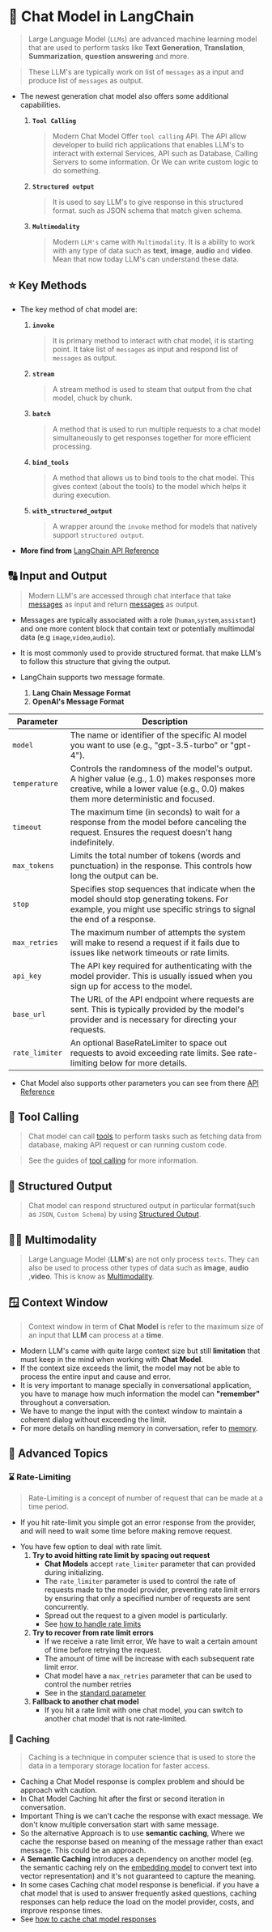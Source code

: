 # 💬 Chat Model in LangChain
> Large Language Model (`LLMs`) are advanced machine learning model that are used to perform tasks like **Text Generation**, **Translation**, **Summarization**, **question answering** and more.

> These LLM's are typically work on list of `messages` as a input and produce list of `messages` as output.

- The newest generation chat model also offers some additional capabilities.
    1. **`Tool Calling`**        
        > Modern Chat Model Offer `tool calling` API. The API allow developer to build rich applications that enables LLM's to interact with external Services, API such as Database, Calling Servers to some information. Or We can write custom logic to do something.

    2. **`Structured output`**
        > It is used to say LLM's to give response in this structured format. such as JSON schema that match given schema.

    3. **`Multimodality`**
        > Modern `LLM's` came with `Multimodality`. It is a ability to work with any type of data such as **text**, **image**, **audio** and **video**. Mean that now today LLM's can understand these data.

## ⭐ Key Methods
- The key method of chat model are:
    1. **`invoke`**

        > It is primary method to interact with chat model, it is starting point. It take list of `messages` as input and respond list of `messages` as output.
    2. **`stream`**

        > A stream method is used to steam that output from the chat model, chuck by chunk.
    3. **`batch`**

        > A method that is used to run multiple requests to a chat model simultaneously to get responses together for more efficient processing.
    4. **`bind_tools`**
        
        > A method that allows us to bind tools to the chat model. This gives context (about the tools) to the model which helps it during execution.

    5. **`with_structured_output`**

        > A wrapper around the `invoke` method for models that natively support `structured output`.

- **More find from** [LangChain API Reference](https://python.langchain.com/api_reference/core/language_models/langchain_core.language_models.chat_models.BaseChatModel.html#)

## 🔠 Input and Output
> Modern LLM's are accessed through chat interface that take [messages](../02_messages/messages.ipynb) as input and return [messages](../02_messages/messages.ipynb) as output.
* Messages are typically associated with a role (`human`,`system`,`assistant`) and one more content block that contain text or potentially multimodal data (e.g `image`,`video`,`audio`).
* It is most commonly used to provide structured format. that make LLM's to follow this structure that giving the output.

* LangChain supports two message formate.
    1. **Lang Chain Message Format**
    2. **OpenAI's Message Format**

| Parameter | Description |
|-----------|-------------|
| `model` | The name or identifier of the specific AI model you want to use (e.g., "gpt-3.5-turbo" or "gpt-4"). |
| `temperature` | Controls the randomness of the model's output. A higher value (e.g., 1.0) makes responses more creative, while a lower value (e.g., 0.0) makes them more deterministic and focused. |
| `timeout` | The maximum time (in seconds) to wait for a response from the model before canceling the request. Ensures the request doesn't hang indefinitely. |
| `max_tokens` | Limits the total number of tokens (words and punctuation) in the response. This controls how long the output can be. |
| `stop` | Specifies stop sequences that indicate when the model should stop generating tokens. For example, you might use specific strings to signal the end of a response. |
| `max_retries` | The maximum number of attempts the system will make to resend a request if it fails due to issues like network timeouts or rate limits. |
| `api_key` | The API key required for authenticating with the model provider. This is usually issued when you sign up for access to the model. |
| `base_url` | The URL of the API endpoint where requests are sent. This is typically provided by the model's provider and is necessary for directing your requests. |
| `rate_limiter` | An optional BaseRateLimiter to space out requests to avoid exceeding rate limits. See rate-limiting below for more details. |

* Chat Model also supports other parameters you can see from there [API Reference](https://python.langchain.com/api_reference/)


## 🔨 Tool Calling
> Chat model can call [tools](../04_tool/tool.ipynb) to perform tasks such as fetching data from database, making API request or can running custom code.

> See the guides of [tool calling](../04_tool/tool_calling.ipynb) for more information.

## 💬 Structured Output
> Chat model can respond structured output in particular format(such as `JSON`, `Custom Schema`) by using [Structured Output](../05_structured_output/structured_output.ipynb).

## 🤹🏻 Multimodality
> Large Language Model (**LLM's**) are not only process `texts`. They can also be used to process other types of data such as **image**, **audio** ,**video**. This is know as [Multimodality](../06_multimodality/multimodality.ipynb).


## 🪟 Context Window
> Context window in term of **Chat Model** is refer to the maximum size of an input that **LLM** can process at a **time**. 
* Modern LLM's came with quite large context size but still **limitation** that must keep in the mind when working with **Chat Model**.
* If the context size exceeds the limit, the model may not be able to process the entire input and cause and error.
* It is very important to manage specially in conversational application, you have to manage how much information the model can **"remember"** throughout a conversation.
* We have to mange the input with the context window to maintain a coherent dialog without exceeding the limit.
* For more details on handling memory in conversation, refer to [memory](../../Lang%20Graph/08_memory/memory.ipynb).

## 🤯 Advanced Topics
### ⌛ Rate-Limiting
> Rate-Limiting is a concept of number of request that can be made at a time period.
* If you hit rate-limit you simple got an error response from the provider, and will need to wait some time before making remove request.

- You have few option to deal with rate limit.
    1. **Try to avoid hitting rate limit by spacing out request**
        - **Chat Models** accept `rate_limiter` parameter that can provided during initializing.
        - The `rate_limiter` parameter is used to control the rate of requests made to the model provider, preventing rate limit errors by ensuring that only a specified number of requests are sent concurrently.
        - Spread out the request to a given model is particularly.
        - See [how to handle rate limits](https://python.langchain.com/docs/how_to/chat_model_rate_limiting/)
    2. **Try to recover from rate limit errors**
        - If we receive a rate limit error, We have to wait a certain amount of time before retrying the request.
        - The amount of time will be increase with each subsequent rate limit error.
        - Chat model have a `max_retries` parameter that can be used to control the number retries
        - See in the [standard parameter](https://python.langchain.com/docs/concepts/chat_models/#standard-parameters)
    3. **Fallback to another chat model**
        - If you hit a rate limit with one chat model, you can switch to another chat model that is not rate-limited.


### 💽 Caching
> Caching is a technique in computer science that is used to store the data in a temporary storage location for faster access.
- Caching a Chat Model response is complex problem and should be approach with caution.
- In Chat Model Caching hit after the first or second iteration in conversation.
- Important Thing is we can't cache the response with exact message. We don't know multiple conversation start with same message.
- So the alternative Approach is to use **semantic caching**, Where we cache the response based on meaning of the message rather than exact message. This could be an approach.
- A **Semantic Caching** introduces a dependency on another model (eg. the semantic caching rely on the [embedding model](https://python.langchain.com/docs/concepts/embedding_models/) to convert text into vector representation) and it's not guaranteed to capture the meaning.
- In some cases Caching chat model response is beneficial. if you have a chat model that is used to answer frequently asked questions, caching responses can help reduce the load on the model provider, costs, and improve response times.
- See [how to cache chat model responses](https://python.langchain.com/docs/how_to/chat_model_caching/)